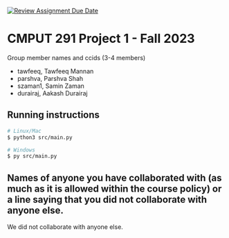 [![Review Assignment Due Date](https://classroom.github.com/assets/deadline-readme-button-24ddc0f5d75046c5622901739e7c5dd533143b0c8e959d652212380cedb1ea36.svg)](https://classroom.github.com/a/1ysbDgXa)
# CMPUT 291 Project 1 - Fall 2023  
Group member names and ccids (3-4 members)  
  - tawfeeq, Tawfeeq Mannan
  - parshva, Parshva Shah
  - szaman1, Samin Zaman
  - durairaj, Aakash Durairaj

## Running instructions
```bash
# Linux/Mac
$ python3 src/main.py

# Windows
$ py src/main.py
```

## Names of anyone you have collaborated with (as much as it is allowed within the course policy) or a line saying that you did not collaborate with anyone else.  
We did not collaborate with anyone else.
